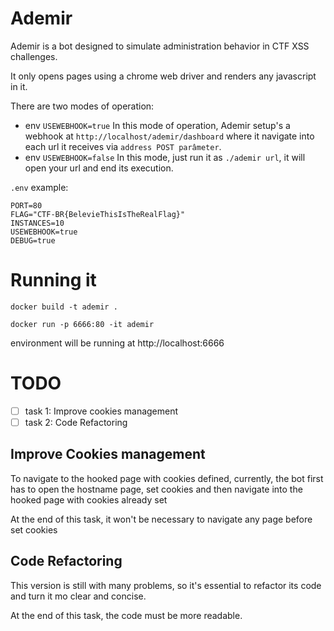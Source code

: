 # Ademir
Ademir is a bot designed to simulate administration behavior in CTF XSS challenges.

It only opens pages using a chrome web driver and renders any javascript in it.

There are two modes of operation:

* env `USEWEBHOOK=true`
    In this mode of operation, Ademir setup's a webhook at `http://localhost/ademir/dashboard` where it navigate into each url it receives via `address POST parâmeter`.
* env `USEWEBHOOK=false`
    In this mode, just run it as `./ademir url`, it will open your url and end its execution.

`.env` example:

```
PORT=80
FLAG="CTF-BR{BelevieThisIsTheRealFlag}"
INSTANCES=10
USEWEBHOOK=true
DEBUG=true
```

# Running it
`docker build -t ademir .`

`docker run -p 6666:80 -it ademir`

environment will be running at http://localhost:6666

# TODO
- [ ] task 1: Improve cookies management
- [ ] task 2: Code Refactoring

## Improve Cookies management
To navigate to the hooked page with cookies defined, currently, the bot first has to open the hostname page, set cookies and then navigate into the hooked page with cookies already set

At the end of this task, it won't be necessary to navigate any page before set cookies
## Code Refactoring
This version is still with many problems, so it's essential to refactor its code and turn it mo clear and concise.

At the end of this task, the code must be more readable.